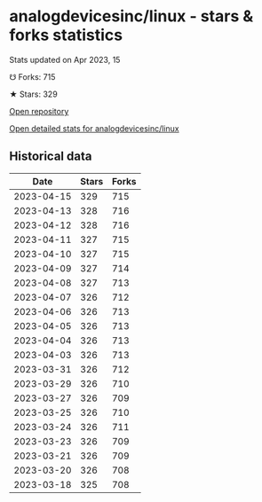 # analogdevicesinc/linux - stars & forks statistics

Stats updated on Apr 2023, 15

☋ Forks: 715

★ Stars: 329

[Open repository](https://github.com/analogdevicesinc/linux)

[Open detailed stats for analogdevicesinc/linux](https://reviewgithub.com/rep/analogdevicesinc/linux)

## Historical data
| Date | Stars | Forks |
|------|-------|-------|
| 2023-04-15 | 329 | 715 | 
| 2023-04-13 | 328 | 716 | 
| 2023-04-12 | 328 | 716 | 
| 2023-04-11 | 327 | 715 | 
| 2023-04-10 | 327 | 715 | 
| 2023-04-09 | 327 | 714 | 
| 2023-04-08 | 327 | 713 | 
| 2023-04-07 | 326 | 712 | 
| 2023-04-06 | 326 | 713 | 
| 2023-04-05 | 326 | 713 | 
| 2023-04-04 | 326 | 713 | 
| 2023-04-03 | 326 | 713 | 
| 2023-03-31 | 326 | 712 | 
| 2023-03-29 | 326 | 710 | 
| 2023-03-27 | 326 | 709 | 
| 2023-03-25 | 326 | 710 | 
| 2023-03-24 | 326 | 711 | 
| 2023-03-23 | 326 | 709 | 
| 2023-03-21 | 326 | 709 | 
| 2023-03-20 | 326 | 708 | 
| 2023-03-18 | 325 | 708 | 

